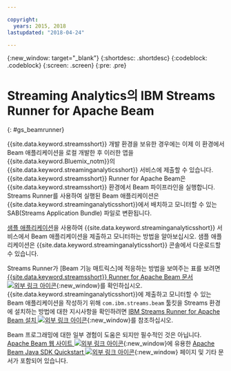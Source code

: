 ```yaml
---

copyright:
  years: 2015, 2018
lastupdated: "2018-04-24"

---
```


<!-- Attribute definitions -->
{:new_window: target="_blank"}
{:shortdesc: .shortdesc}
{:codeblock: .codeblock}
{:screen: .screen}
{:pre: .pre}

# Streaming Analytics의 IBM Streams Runner for Apache Beam
{: #gs_beamrunner}

{{site.data.keyword.streamsshort}} 개발 환경을 보유한 경우에는 이제 이 환경에서 Beam 애플리케이션을 로컬 개발한 후 이러한 앱을 {{site.data.keyword.Bluemix_notm}}의 {{site.data.keyword.streaminganalyticsshort}} 서비스에 제출할 수 있습니다. {{site.data.keyword.streamsshort}} Runner for Apache Beam은 {{site.data.keyword.streamsshort}} 환경에서 Beam 파이프라인을 실행합니다. Streams Runner를 사용하여 실행된 Beam 애플리케이션은 {{site.data.keyword.streaminganalyticsshort}}에서 배치하고 모니터할 수 있는 SAB(Streams Application Bundle) 파일로 변환됩니다.


[샘플 애플리케이션](/docs/services/StreamingAnalytics/c_starterapps.html)을 사용하여 {{site.data.keyword.streaminganalyticsshort}} 서비스에서 Beam 애플리케이션을 제출하고 모니터하는 방법을 알아보십시오. 샘플 애플리케이션은 {{site.data.keyword.streaminganalyticsshort}} 콘솔에서 다운로드할 수 있습니다.

Streams Runner가 [Beam 기능 매트릭스]에 적응하는 방법을 보여주는 표를 보려면 [{{site.data.keyword.streamsshort}} Runner for Apache Beam 문서 ![외부 링크 아이콘](../../icons/launch-glyph.svg "외부 링크 아이콘")](https://ibmstreams.github.io/streamsx.documentation/docs/beamrunner/beamrunner-1-intro/){:new_window}를 확인하십시오. {{site.data.keyword.streaminganalyticsshort}}에 제출하고 모니터할 수 있는 Beam 애플리케이션을 작성하기 위해 `com.ibm.streams.beam` 툴킷을 Streams 환경에 설치하는 방법에 대한 지시사항을 확인하려면 [IBM Streams Runner for Apache Beam 설치 ![외부 링크 아이콘](../../icons/launch-glyph.svg "외부 링크 아이콘")](http://bit.ly/2zFDpPr){:new_window}를 참조하십시오.

Beam 프로그래밍에 대한 일부 경험이 도움은 되지만 필수적인 것은 아닙니다. [Apache Beam 웹 사이트 ![외부 링크 아이콘](../../icons/launch-glyph.svg "외부 링크 아이콘")](https://beam.apache.org/documentation/){:new_window}에 유용한 [Apache Beam Java SDK Quickstart ![외부 링크 아이콘](../../icons/launch-glyph.svg "외부 링크 아이콘")](https://beam.apache.org/get-started/quickstart-java/){:new_window} 페이지 및 기타 문서가 포함되어 있습니다.
